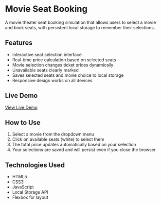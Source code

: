# Movie Seat Booking

A movie theater seat booking simulation that allows users to select a movie and book seats, with persistent local storage to remember their selections.

## Features

- Interactive seat selection interface
- Real-time price calculation based on selected seats
- Movie selection changes ticket prices dynamically
- Unavailable seats clearly marked
- Saves selected seats and movie choice to local storage
- Responsive design works on all devices

## Live Demo

[View Live Demo](https://movie-seat-booking-mustafamsaad.vercel.app/)

## How to Use

1. Select a movie from the dropdown menu
2. Click on available seats (white) to select them
3. The total price updates automatically based on your selection
4. Your selections are saved and will persist even if you close the browser

## Technologies Used

- HTML5
- CSS3
- JavaScript
- Local Storage API
- Flexbox for layout
